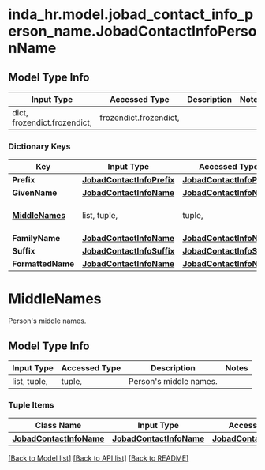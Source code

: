 # inda_hr.model.jobad_contact_info_person_name.JobadContactInfoPersonName

## Model Type Info
Input Type | Accessed Type | Description | Notes
------------ | ------------- | ------------- | -------------
dict, frozendict.frozendict,  | frozendict.frozendict,  |  | 

### Dictionary Keys
Key | Input Type | Accessed Type | Description | Notes
------------ | ------------- | ------------- | ------------- | -------------
**Prefix** | [**JobadContactInfoPrefix**](JobadContactInfoPrefix.md) | [**JobadContactInfoPrefix**](JobadContactInfoPrefix.md) |  | [optional] 
**GivenName** | [**JobadContactInfoName**](JobadContactInfoName.md) | [**JobadContactInfoName**](JobadContactInfoName.md) |  | [optional] 
**[MiddleNames](#MiddleNames)** | list, tuple,  | tuple,  | Person&#x27;s middle names. | [optional] 
**FamilyName** | [**JobadContactInfoName**](JobadContactInfoName.md) | [**JobadContactInfoName**](JobadContactInfoName.md) |  | [optional] 
**Suffix** | [**JobadContactInfoSuffix**](JobadContactInfoSuffix.md) | [**JobadContactInfoSuffix**](JobadContactInfoSuffix.md) |  | [optional] 
**FormattedName** | [**JobadContactInfoName**](JobadContactInfoName.md) | [**JobadContactInfoName**](JobadContactInfoName.md) |  | [optional] 

# MiddleNames

Person's middle names.

## Model Type Info
Input Type | Accessed Type | Description | Notes
------------ | ------------- | ------------- | -------------
list, tuple,  | tuple,  | Person&#x27;s middle names. | 

### Tuple Items
Class Name | Input Type | Accessed Type | Description | Notes
------------- | ------------- | ------------- | ------------- | -------------
[**JobadContactInfoName**](JobadContactInfoName.md) | [**JobadContactInfoName**](JobadContactInfoName.md) | [**JobadContactInfoName**](JobadContactInfoName.md) |  | 

[[Back to Model list]](../../README.md#documentation-for-models) [[Back to API list]](../../README.md#documentation-for-api-endpoints) [[Back to README]](../../README.md)

